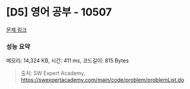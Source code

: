 # [D5] 영어 공부 - 10507 

[문제 링크](https://swexpertacademy.com/main/code/problem/problemDetail.do?contestProbId=AXNQOb3avD0DFAXS) 

### 성능 요약

메모리: 14,324 KB, 시간: 411 ms, 코드길이: 815 Bytes



> 출처: SW Expert Academy, https://swexpertacademy.com/main/code/problem/problemList.do